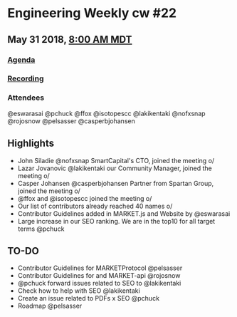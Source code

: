 # Engineering Weekly cw #22
## May 31 2018, [8:00 AM MDT](https://www.worldtimebuddy.com/?qm=1&lid=7&h=7&date=2018-5-31&sln=8-8.5)
### [Agenda](https://github.com/MARKETProtocol/community/issues/44)
### [Recording](https://www.youtube.com/watch?v=MXzAj-Wu0-Y)
### Attendees
@eswarasai @pchuck @ffox @isotopescc @lakikentaki @nofxsnap @rojosnow @pelsasser @casperbjohansen

## Highlights

- John Siladie @nofxsnap SmartCapital's CTO, joined the meeting o/
- Lazar Jovanovic @lakikentaki our Community Manager, joined the meeting o/
- Casper Johansen @casperbjohansen Partner from Spartan Group, joined the meeting o/
- @ffox and @isotopescc joined the meeting o/
- Our list of contributors already reached 40 names o/
- Contributor Guidelines added in MARKET.js and Website by @eswarasai
- Large increase in our SEO ranking. We are in the top10 for all target terms @pchuck

## TO-DO

- Contributor Guidelines for MARKETProtocol @pelsasser
- Contributor Guidelines for  and MARKET-api @rojosnow
- @pchuck forward issues related to SEO to @lakikentaki 
- Check how to help with SEO @lakikentaki 
- Create an issue related to PDFs x SEO @pchuck
- Roadmap @pelsasser
